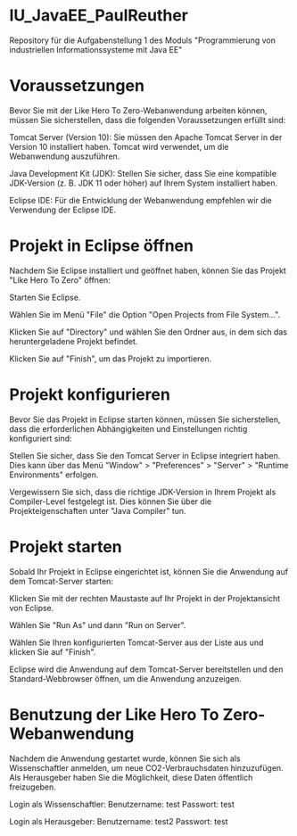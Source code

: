 # IU_JavaEE_PaulReuther
Repository für die Aufgabenstellung 1 des Moduls "Programmierung von industriellen Informationssysteme mit Java EE"

# Voraussetzungen
Bevor Sie mit der Like Hero To Zero-Webanwendung arbeiten können, müssen Sie sicherstellen, dass die folgenden Voraussetzungen erfüllt sind:

Tomcat Server (Version 10): Sie müssen den Apache Tomcat Server in der Version 10 installiert haben. Tomcat wird verwendet, um die Webanwendung auszuführen.

Java Development Kit (JDK): Stellen Sie sicher, dass Sie eine kompatible JDK-Version (z. B. JDK 11 oder höher) auf Ihrem System installiert haben.

Eclipse IDE: Für die Entwicklung der Webanwendung empfehlen wir die Verwendung der Eclipse IDE.

# Projekt in Eclipse öffnen
Nachdem Sie Eclipse installiert und geöffnet haben, können Sie das Projekt "Like Hero To Zero" öffnen:

Starten Sie Eclipse.

Wählen Sie im Menü "File" die Option "Open Projects from File System...".

Klicken Sie auf "Directory" und wählen Sie den Ordner aus, in dem sich das heruntergeladene Projekt befindet.

Klicken Sie auf "Finish", um das Projekt zu importieren.

# Projekt konfigurieren
Bevor Sie das Projekt in Eclipse starten können, müssen Sie sicherstellen, dass die erforderlichen Abhängigkeiten und Einstellungen richtig konfiguriert sind:

Stellen Sie sicher, dass Sie den Tomcat Server in Eclipse integriert haben. Dies kann über das Menü "Window" > "Preferences" > "Server" > "Runtime Environments" erfolgen.

Vergewissern Sie sich, dass die richtige JDK-Version in Ihrem Projekt als Compiler-Level festgelegt ist. Dies können Sie über die Projekteigenschaften unter "Java Compiler" tun.

# Projekt starten
Sobald Ihr Projekt in Eclipse eingerichtet ist, können Sie die Anwendung auf dem Tomcat-Server starten:

Klicken Sie mit der rechten Maustaste auf Ihr Projekt in der Projektansicht von Eclipse.

Wählen Sie "Run As" und dann "Run on Server".

Wählen Sie Ihren konfigurierten Tomcat-Server aus der Liste aus und klicken Sie auf "Finish".

Eclipse wird die Anwendung auf dem Tomcat-Server bereitstellen und den Standard-Webbrowser öffnen, um die Anwendung anzuzeigen.

# Benutzung der Like Hero To Zero-Webanwendung
Nachdem die Anwendung gestartet wurde, können Sie sich als Wissenschaftler anmelden, um neue CO2-Verbrauchsdaten hinzuzufügen. Als Herausgeber haben Sie die Möglichkeit, diese Daten öffentlich freizugeben.

Login als Wissenschaftler:
Benutzername: test
Passwort: test

Login als Herausgeber:
Benutzername: test2
Passwort: test
